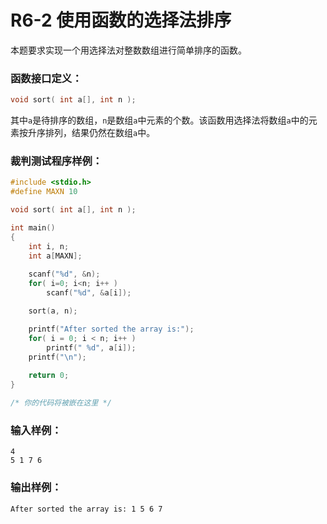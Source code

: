 # R6-2 使用函数的选择法排序

本题要求实现一个用选择法对整数数组进行简单排序的函数。

### 函数接口定义：
```c++
void sort( int a[], int n );
```
其中`a`是待排序的数组，`n`是数组`a`中元素的个数。该函数用选择法将数组`a`中的元素按升序排列，结果仍然在数组`a`中。

### 裁判测试程序样例：
```c++
#include <stdio.h>
#define MAXN 10

void sort( int a[], int n );

int main()
{
    int i, n;
    int a[MAXN];
    
    scanf("%d", &n);
    for( i=0; i<n; i++ )
        scanf("%d", &a[i]);

    sort(a, n);

    printf("After sorted the array is:");
    for( i = 0; i < n; i++ )
        printf(" %d", a[i]);
    printf("\n");
        
    return 0;
}

/* 你的代码将被嵌在这里 */
```

### 输入样例：
```in
4
5 1 7 6
```

### 输出样例：
```out
After sorted the array is: 1 5 6 7
```
